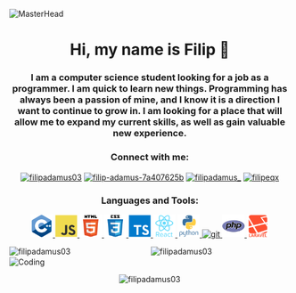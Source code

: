 ![MasterHead](https://gifyu.com/image/SIyzB)

<h1 align="center">Hi, my name is Filip 👋</h1>
<h3 align="center">I am a computer science student looking for a job as a programmer. I am quick to learn new things. Programming has always been a passion of mine, and I know it is a direction I want to continue to grow in. I am looking for a place that will allow me to expand my current skills, as well as gain valuable new experience.</h3>

<h3 align="center">Connect with me:</h3>
<p align="center">
<a href="https://twitter.com/filipadamus03" target="blank"><img align="center" src="https://raw.githubusercontent.com/rahuldkjain/github-profile-readme-generator/master/src/images/icons/Social/twitter.svg" alt="filipadamus03" height="30" width="40" /></a>
<a href="https://linkedin.com/in/filip-adamus-7a407625b" target="blank"><img align="center" src="https://raw.githubusercontent.com/rahuldkjain/github-profile-readme-generator/master/src/images/icons/Social/linked-in-alt.svg" alt="filip-adamus-7a407625b" height="30" width="40" /></a>
<a href="https://instagram.com/filipadamus_" target="blank"><img align="center" src="https://raw.githubusercontent.com/rahuldkjain/github-profile-readme-generator/master/src/images/icons/Social/instagram.svg" alt="filipadamus_" height="30" width="40" /></a>
<a href="https://www.youtube.com/c/filipeqx" target="blank"><img align="center" src="https://raw.githubusercontent.com/rahuldkjain/github-profile-readme-generator/master/src/images/icons/Social/youtube.svg" alt="filipeqx" height="30" width="40" /></a>
</p>

<h3 align="center">Languages and Tools:</h3>
<p align="center"> <a href="https://www.w3schools.com/cpp/" target="_blank" rel="noreferrer"> <img src="https://raw.githubusercontent.com/devicons/devicon/master/icons/cplusplus/cplusplus-original.svg" alt="cplusplus" width="40" height="40"/> </a> <a href="https://developer.mozilla.org/en-US/docs/Web/JavaScript" target="_blank" rel="noreferrer"> <img src="https://raw.githubusercontent.com/devicons/devicon/master/icons/javascript/javascript-original.svg" alt="javascript" width="40" height="40"/> </a> <a href="https://www.w3.org/html/" target="_blank" rel="noreferrer"> <img src="https://raw.githubusercontent.com/devicons/devicon/master/icons/html5/html5-original-wordmark.svg" alt="html5" width="40" height="40"/> </a> <a href="https://www.w3schools.com/css/" target="_blank" rel="noreferrer"> <img src="https://raw.githubusercontent.com/devicons/devicon/master/icons/css3/css3-original-wordmark.svg" alt="css3" width="40" height="40"/> </a> <a href="https://www.typescriptlang.org/" target="_blank" rel="noreferrer"> <img src="https://raw.githubusercontent.com/devicons/devicon/master/icons/typescript/typescript-original.svg" alt="typescript" width="40" height="40"/> </a> <a href="https://reactjs.org/" target="_blank" rel="noreferrer"> <img src="https://raw.githubusercontent.com/devicons/devicon/master/icons/react/react-original-wordmark.svg" alt="react" width="40" height="40"/> </a> <a href="https://python.org/" target="_blank" rel="noreferrer"> <img src="https://raw.githubusercontent.com/devicons/devicon/master/icons/python/python-original-wordmark.svg" alt="python" width="40" height="40"/> </a> <a href="https://git-scm.com/" target="_blank" rel="noreferrer"> <img src="https://www.vectorlogo.zone/logos/git-scm/git-scm-icon.svg" alt="git" width="40" height="40"/> </a> <a href="https://www.php.net" target="_blank" rel="noreferrer"> <img src="https://raw.githubusercontent.com/devicons/devicon/master/icons/php/php-original.svg" alt="php" width="40" height="40"/> </a> <a href="https://laravel.com/" target="_blank" rel="noreferrer"> <img src="https://raw.githubusercontent.com/devicons/devicon/master/icons/laravel/laravel-plain-wordmark.svg" alt="laravel" width="40" height="40"/> </a> 

<p><img align="left" width="250" src="https://github-readme-stats.vercel.app/api/top-langs?username=filipadamus03&show_icons=true&locale=en&layout=compact" alt="filipadamus03" /></p>
<p><img align="right" width="250" src="https://github-readme-streak-stats.herokuapp.com/?user=filipadamus03&" alt="filipadamus03" /></p>

<img align="center" alt="Coding" width="305" src="https://cdn.dribbble.com/users/1162077/screenshots/3848914/programmer.gif">


<p align="center"> <img src="https://komarev.com/ghpvc/?username=filipadamus03&label=Profile%20views&color=0e75b6&style=flat" alt="filipadamus03" /> </p>
